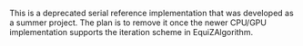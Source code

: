 This is a deprecated serial reference implementation that was developed as
a summer project. The plan is to remove it once the newer CPU/GPU implementation
supports the iteration scheme in EquiZAlgorithm.
